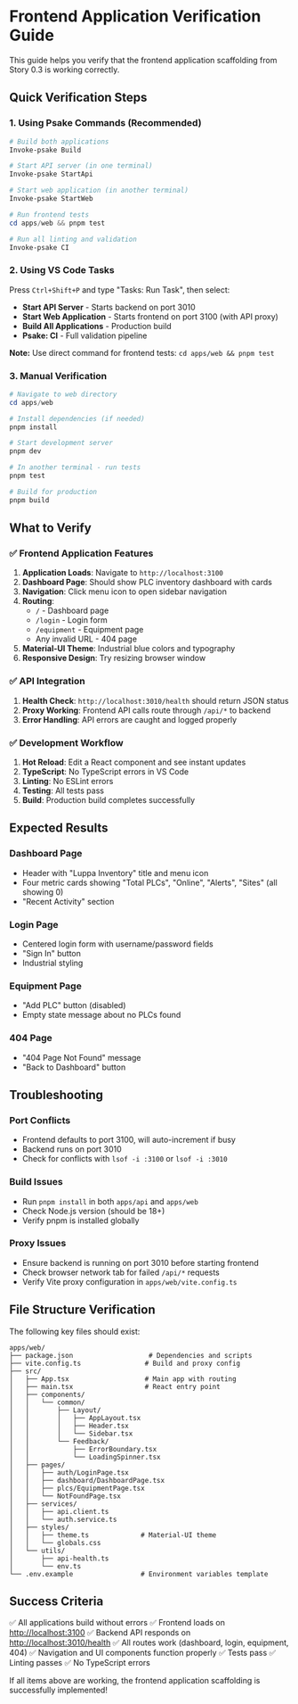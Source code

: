# Frontend Application Verification Guide

This guide helps you verify that the frontend application scaffolding from
Story 0.3 is working correctly.

## Quick Verification Steps

### 1. Using Psake Commands (Recommended)

```powershell
# Build both applications
Invoke-psake Build

# Start API server (in one terminal)
Invoke-psake StartApi

# Start web application (in another terminal)
Invoke-psake StartWeb

# Run frontend tests
cd apps/web && pnpm test

# Run all linting and validation
Invoke-psake CI
```

### 2. Using VS Code Tasks

Press `Ctrl+Shift+P` and type "Tasks: Run Task", then select:

- **Start API Server** - Starts backend on port 3010
- **Start Web Application** - Starts frontend on port 3100 (with API proxy)
- **Build All Applications** - Production build
- **Psake: CI** - Full validation pipeline

**Note:** Use direct command for frontend tests: `cd apps/web && pnpm test`

### 3. Manual Verification

```powershell
# Navigate to web directory
cd apps/web

# Install dependencies (if needed)
pnpm install

# Start development server
pnpm dev

# In another terminal - run tests
pnpm test

# Build for production
pnpm build
```

## What to Verify

### ✅ Frontend Application Features

1. **Application Loads**: Navigate to `http://localhost:3100`
2. **Dashboard Page**: Should show PLC inventory dashboard with cards
3. **Navigation**: Click menu icon to open sidebar navigation
4. **Routing**:
   - `/` - Dashboard page
   - `/login` - Login form
   - `/equipment` - Equipment page
   - Any invalid URL - 404 page
5. **Material-UI Theme**: Industrial blue colors and typography
6. **Responsive Design**: Try resizing browser window

### ✅ API Integration

1. **Health Check**: `http://localhost:3010/health` should return JSON status
2. **Proxy Working**: Frontend API calls route through `/api/*` to backend
3. **Error Handling**: API errors are caught and logged properly

### ✅ Development Workflow

1. **Hot Reload**: Edit a React component and see instant updates
2. **TypeScript**: No TypeScript errors in VS Code
3. **Linting**: No ESLint errors
4. **Testing**: All tests pass
5. **Build**: Production build completes successfully

## Expected Results

### Dashboard Page

- Header with "Luppa Inventory" title and menu icon
- Four metric cards showing "Total PLCs", "Online", "Alerts", "Sites"
  (all showing 0)
- "Recent Activity" section

### Login Page

- Centered login form with username/password fields
- "Sign In" button
- Industrial styling

### Equipment Page

- "Add PLC" button (disabled)
- Empty state message about no PLCs found

### 404 Page

- "404 Page Not Found" message
- "Back to Dashboard" button

## Troubleshooting

### Port Conflicts

- Frontend defaults to port 3100, will auto-increment if busy
- Backend runs on port 3010
- Check for conflicts with `lsof -i :3100` or `lsof -i :3010`

### Build Issues

- Run `pnpm install` in both `apps/api` and `apps/web`
- Check Node.js version (should be 18+)
- Verify pnpm is installed globally

### Proxy Issues

- Ensure backend is running on port 3010 before starting frontend
- Check browser network tab for failed `/api/*` requests
- Verify Vite proxy configuration in `apps/web/vite.config.ts`

## File Structure Verification

The following key files should exist:

```text
apps/web/
├── package.json                   # Dependencies and scripts
├── vite.config.ts                # Build and proxy config
├── src/
│   ├── App.tsx                   # Main app with routing
│   ├── main.tsx                  # React entry point
│   ├── components/
│   │   └── common/
│   │       ├── Layout/
│   │       │   ├── AppLayout.tsx
│   │       │   ├── Header.tsx
│   │       │   └── Sidebar.tsx
│   │       └── Feedback/
│   │           ├── ErrorBoundary.tsx
│   │           └── LoadingSpinner.tsx
│   ├── pages/
│   │   ├── auth/LoginPage.tsx
│   │   ├── dashboard/DashboardPage.tsx
│   │   ├── plcs/EquipmentPage.tsx
│   │   └── NotFoundPage.tsx
│   ├── services/
│   │   ├── api.client.ts
│   │   └── auth.service.ts
│   ├── styles/
│   │   ├── theme.ts             # Material-UI theme
│   │   └── globals.css
│   └── utils/
│       ├── api-health.ts
│       └── env.ts
└── .env.example                 # Environment variables template
```

## Success Criteria

✅ All applications build without errors
✅ Frontend loads on <http://localhost:3100>
✅ Backend API responds on <http://localhost:3010/health>
✅ All routes work (dashboard, login, equipment, 404)
✅ Navigation and UI components function properly
✅ Tests pass
✅ Linting passes
✅ No TypeScript errors

If all items above are working, the frontend application scaffolding is
successfully implemented!
